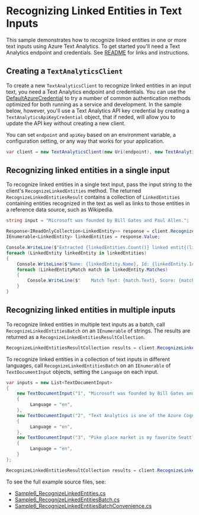# Recognizing Linked Entities in Text Inputs
This sample demonstrates how to recognize linked entities in one or more text inputs using Azure Text Analytics.  To get started you'll need a Text Analytics endpoint and credentials.  See [README](../README.md) for links and instructions.

## Creating a `TextAnalyticsClient`

To create a new `TextAnalyticsClient` to recognize linked entities in an input text, you need a Text Analytics endpoint and credentials.  You can use the [DefaultAzureCredential][DefaultAzureCredential] to try a number of common authentication methods optimized for both running as a service and development. In the sample below, however, you'll use a Text Analytics API key credential by creating a `TextAnalyticsApiKeyCredential` object, that if neded, will allow you to update the API key without creating a new client.

You can set `endpoint` and `apiKey` based on an environment variable, a configuration setting, or any way that works for your application.

```C# Snippet:TextAnalyticsSample6CreateClient
var client = new TextAnalyticsClient(new Uri(endpoint), new TextAnalyticsApiKeyCredential(apiKey));
```

## Recognizing linked entities in a single input

To recognize linked entities in a single text input, pass the input string to the client's `RecognizeLinkedEntities` method.  The returned `RecognizeLinkedEntitiesResult` contains a collection of `LinkedEntities` containing entities recognized in the text as well as links to those entities in a reference data source, such as Wikipedia.

```C# Snippet:RecognizeLinkedEntities
string input = "Microsoft was founded by Bill Gates and Paul Allen.";

Response<IReadOnlyCollection<LinkedEntity>> response = client.RecognizeLinkedEntities(input);
IEnumerable<LinkedEntity> linkedEntities = response.Value;

Console.WriteLine($"Extracted {linkedEntities.Count()} linked entit{(linkedEntities.Count() > 1 ? "ies" : "y")}:");
foreach (LinkedEntity linkedEntity in linkedEntities)
{
    Console.WriteLine($"Name: {linkedEntity.Name}, Id: {linkedEntity.Id}, Language: {linkedEntity.Language}, Data Source: {linkedEntity.DataSource}, Url: {linkedEntity.Url.ToString()}");
    foreach (LinkedEntityMatch match in linkedEntity.Matches)
    {
        Console.WriteLine($"    Match Text: {match.Text}, Score: {match.Score:0.00}, Offset: {match.Offset}, Length: {match.Length}.");
    }
}
```

## Recognizing linked entities in multiple inputs

To recognize linked entities in multiple text inputs as a batch, call `RecognizeLinkedEntitiesBatch` on an `IEnumerable` of strings.  The results are returned as a `RecognizeLinkedEntitiesResultCollection`.

```C# Snippet:TextAnalyticsSample6RecognizeLinkedEntitiesConvenience
RecognizeLinkedEntitiesResultCollection results = client.RecognizeLinkedEntitiesBatch(inputs);
```

To recognize linked entities in a collection of text inputs in different languages, call `RecognizeLinkedEntitiesBatch` on an `IEnumerable` of `TextDocumentInput` objects, setting the `Language` on each input.

```C# Snippet:TextAnalyticsSample6RecognizeLinkedEntitiesBatch
var inputs = new List<TextDocumentInput>
{
    new TextDocumentInput("1", "Microsoft was founded by Bill Gates and Paul Allen.")
    {
         Language = "en",
    },
    new TextDocumentInput("2", "Text Analytics is one of the Azure Cognitive Services.")
    {
         Language = "en",
    },
    new TextDocumentInput("3", "Pike place market is my favorite Seattle attraction.")
    {
         Language = "en",
    }
};

RecognizeLinkedEntitiesResultCollection results = client.RecognizeLinkedEntitiesBatch(inputs, new TextAnalyticsRequestOptions { IncludeStatistics = true });
```

To see the full example source files, see:

* [Sample6_RecognizeLinkedEntities.cs](../tests/samples/Sample6_RecognizeLinkedEntities.cs)
* [Sample6_RecognizeLinkedEntitiesBatch.cs](../tests/samples/Sample6_RecognizeLinkedEntitiesBatch.cs)
* [Sample6_RecognizeLinkedEntitiesBatchConvenience.cs](../tests/samples/Sample6_RecognizeLinkedEntitiesBatchConvenience.cs)

[DefaultAzureCredential]: ../../../identity/Azure.Identity/README.md